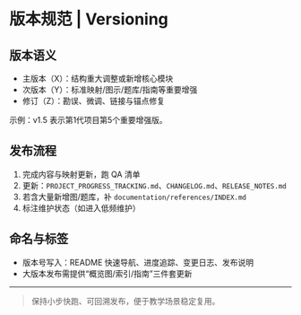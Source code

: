 # 版本规范 | Versioning

## 版本语义

- 主版本（X）：结构重大调整或新增核心模块
- 次版本（Y）：标准映射/图示/题库/指南等重要增强
- 修订（Z）：勘误、微调、链接与锚点修复

示例：v1.5 表示第1代项目第5个重要增强版。

## 发布流程

1. 完成内容与映射更新，跑 QA 清单
2. 更新：`PROJECT_PROGRESS_TRACKING.md`、`CHANGELOG.md`、`RELEASE_NOTES.md`
3. 若含大量新增图/题库，补 `documentation/references/INDEX.md`
4. 标注维护状态（如进入低频维护）

## 命名与标签

- 版本号写入：README 快速导航、进度追踪、变更日志、发布说明
- 大版本发布需提供“概览图/索引/指南”三件套更新

---
> 保持小步快跑、可回溯发布，便于教学场景稳定复用。

